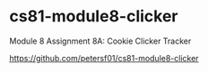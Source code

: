 # cs81-module8-clicker
Module 8 Assignment 8A: Cookie Clicker Tracker

https://github.com/petersf01/cs81-module8-clicker
